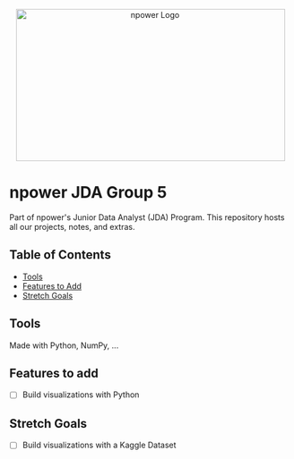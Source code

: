<p align="center">
    <img src="https://accessibleemployers.ca/wp-content/uploads/2021/07/NPower-Canada-logo.jpg?raw=true" alt="npower Logo" width="480" height="272"/>
</p>

# npower JDA Group 5

Part of npower's Junior Data Analyst (JDA) Program. This repository hosts all our projects, notes, and extras.

## Table of Contents

- [Tools](#tools)
- [Features to Add](#features-to-add)
- [Stretch Goals](#stretch-goals)

## Tools

Made with Python, NumPy, ...

## Features to add

- [ ] Build visualizations with Python

## Stretch Goals

- [ ] Build visualizations with a Kaggle Dataset

